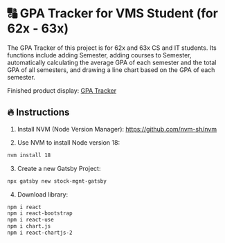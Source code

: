 # 🔠 GPA Tracker for VMS Student (for 62x - 63x)

The GPA Tracker of this project is for 62x and 63x CS and IT students. Its functions include adding Semester, adding courses to Semester, automatically calculating the average GPA of each semester and the total GPA of all semesters, and drawing a line chart based on the GPA of each semester.

Finished product display: [GPA Tracker](https://yeeeehao.github.io/project1/)

## 🔥 Instructions

1. Install NVM (Node Version Manager):
   https://github.com/nvm-sh/nvm

2. Use NVM to install Node version 18:
```bash
nvm install 18
```

3. Create a new Gatsby Project:
```bash
npx gatsby new stock-mgnt-gatsby
```

4. Download library:
```bash
npm i react
npm i react-bootstrap
npm i react-use
npm i chart.js
npm i react-chartjs-2
```
